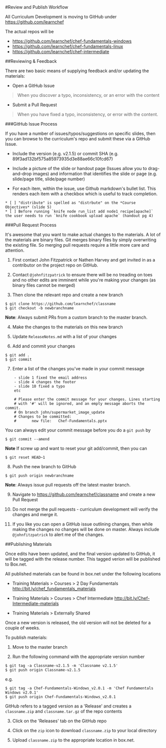 #Review and Publish Workflow

All Curriculum Development is moving to GitHub under https://github.com/learnchef

The actual repos will be
- https://github.com/learnchef/chef-fundamentals-windows
- https://github.com/learnchef/chef-fundamentals-linux
- https://github.com/learnchef/chef-intermediate

##Reviewing & Feedback

There are two basic means of supplying feedback and/or updating the materials:

- Open a GitHub Issue

> When you discover a typo, inconsistency, or an error with the content

- Submit a Pull Request

> When you have fixed a typo, inconsistency, or error with the content.

###GitHub Issue Process

If you have a number of issues/typos/suggestions on specific slides, then you can browse to the curriculum's repo and submit these via a GitHub Issue.

* Include the version (e.g. v2.1.5) or commit SHA (e.g. 89f3ad132bf575a85973935d3e88ae66c10fcd67)

* Include a picture of the slide or handout page (Issues allow you to drag-and-drop images) and information that identifies the slide or page (e.g. slide/page title, slide/page number)

* For each item, within the issue, use Github markdown's bullet list. This renders each item with a checkbox which is useful to track completion.

```
* [ ] "distribute" is spelled as "distrbute" on the *Course Objectives* (slide 5)
* [ ] Before running `knife node run_list add node1 recipe[apache]` the user needs to run `knife cookbook upload apache` (handout pg 4)
```

###Pull Request Process

It's awesome that you want to make actual changes to the materials. A lot of the materials are binary files. Git merges binary files by simply overwriting the existing file. So merging pull requests require a little more care and attention.

1.  First contact John Fitzpatrick or Nathen Harvey and get invited in as a contributor on the project repo on GitHub.

2.  Contact `@johnfitzpatrick` to ensure there will be no treading on toes and no other edits are imminent while you're making your changes (as binary files cannot be merged)

3.  Then clone the relevant repo and create a new branch
 ```
 $ git clone https://github.com/learnchef/classname
 $ git checkout -b newbranchname
 ```

 __Note__: Always submit PRs from a custom branch to the master branch.

4. Make the changes to the materials on this new branch

5. Update `ReleaseNotes.md` with a list of your changes

6. Add and commit your changes
 ```
 $ git add .
 $ git commit
 ```

7. Enter a list of the changes you've made in your commit message
 ```
     - slide 1 fixed the email address
     - slide 4 changes the footer
     - slide 10 fixed a typo
     etc

     # Please enter the commit message for your changes. Lines starting
     # with '#' will be ignored, and an empty message aborts the commit.
     # On branch john/supermarket_image_update
     # Changes to be committed:
     #       new file:   Chef-Fundamentals.pptx
 ```

 You can always edit your commit message before you do a `git push` by

 ```
 $ git commit --amend
 ```

 __Note__ If screw up and want to reset your git add/commit, then you can

 ```
 $ git reset HEAD~1
 ```

8. Push the new branch to GitHub
```
$ git push origin newbranchname
```

 __Note__: Always issue pull requests off the latest master branch.

9.  Navigate to https://github.com/learnchef/classname and create a new Pull Request

10. Do not merge the pull requests - curriculum development will verify the changes and merge it.

11. If you like you can open a GitHub issue outlining changes, then while making the changes no changes will be done on master. Always include `@johnfitzpatrick` to alert me of the changes.


##Publishing Materials

Once edits have been updated, and the final version updated to GitHub, it will be tagged with the release number.  This tagged verion will be published to Box.net.

All published materials can be found in box.net under the following locations

- Training Materials > Courses > 2 Day Fundamentals
http://bit.ly/chef_fundamentals_materials

- Training Materials > Courses > Chef Intermediate
http://bit.ly/Chef-Intermediate-materials

- Training Materials > Externally Shared

Once a new version is released, the old version will not be deleted for a couple of weeks.

To publish materials:

1. Move to the master branch

2. Run the following command with the appropriate version number
 ```
 $ git tag -a Classname-v2.1.5 -m 'Classname v2.1.5'
 $ git push origin Classname-v2.1.5
 ```
 e.g.
 ```
 $ git tag -a Chef-Fundamentals-Windows_v2.0.1 -m 'Chef Fundamentals Windows v2.0.1'
 $ git push origin Chef-Fundamentals-Windows_v2.0.1
 ```

 GitHub refers to a tagged version as a 'Release' and creates a `classname.zip` and `classname.tar.gz` of the repo contents

3. Click on the 'Releases' tab on the GitHub repo

4. Click on the `zip` icon to download `classname.zip` to your local directory

5. Upload `classname.zip` to the appropriate location in box.net.
